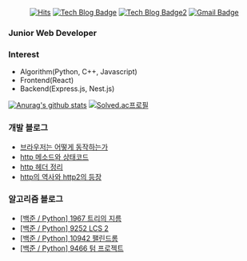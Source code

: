 

<div align=center>
  
[![Hits](https://hits.seeyoufarm.com/api/count/incr/badge.svg?url=https%3A%2F%2Fgithub.com%2FKyun2da)](https://hits.seeyoufarm.com)
[![Tech Blog Badge](http://img.shields.io/badge/-Kyun2da%20blog-blueviolet?style=flat-square&logo=Gatsby&link=https://kyun2da.dev/)](https://kyun2da.dev/)
[![Tech Blog Badge2](http://img.shields.io/badge/-Algorithm%20blog-blue?style=flat-square&logo=Jekyll&link=https://kyun2da.github.io/)](https://kyun2da.github.io/) 
[![Gmail Badge](https://img.shields.io/badge/-Gmail-d14836?style=flat-square&logo=Gmail&logoColor=white&link=mailto:kyun2da@gmail.com)](mailto:kyun2dot@gmail.com)

</div>

### Junior Web Developer

### Interest
- Algorithm(Python, C++, Javascript)
- Frontend(React)
- Backend(Express.js, Nest.js)

<div>
  
[![Anurag's github stats](https://github-readme-stats.vercel.app/api?username=Kyun2da&theme=radical&show_icons=true)](https://github.com/anuraghazra/github-readme-stats)
[![Solved.ac프로필](http://mazassumnida.wtf/api/v2/generate_badge?boj=kyun2da)](https://solved.ac/kyun2da)
</div>

### 개발 블로그
<!-- BLOG-POST-LIST:START -->
- [브라우저는 어떻게 동작하는가](https://kyun2da.dev/CS/브라우저는-어떻게-동작하는가/)
- [http 메소드와 상태코드](https://kyun2da.dev/CS/http-메소드와-상태코드/)
- [http 헤더 정리](https://kyun2da.dev/CS/http-헤더-정리/)
- [http의 역사와 http2의 등장](https://kyun2da.dev/CS/http의-역사와-http2의-등장/)
<!-- BLOG-POST-LIST:END -->

### 알고리즘 블로그
<!-- BLOG:START -->
- [[백준 / Python] 1967 트리의 지름](https://Kyun2da.github.io/2021/05/04/tree's_diameter/)
- [[백준 / Python] 9252 LCS 2](https://Kyun2da.github.io/2021/05/03/lcs2/)
- [[백준 / Python] 10942 팰린드롬](https://Kyun2da.github.io/2021/04/30/palindrome/)
- [[백준 / Python] 9466 텀 프로젝트](https://Kyun2da.github.io/2021/04/29/termProject/)
<!-- BLOG:END -->
